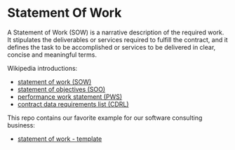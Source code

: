 # Statement Of Work

A Statement of Work (SOW) is a narrative description of the required work. It stipulates the deliverables or services required to fulfill the contract, and it defines the task to be accomplished or services to be delivered in clear, concise and meaningful terms.

Wikipedia introductions:

  * [statement of work (SOW)](https://en.wikipedia.org/wiki/Statement_of_work)
  * [statement of objectives (SOO)](https://en.wikipedia.org/wiki/Statement_of_objectives)
  * [performance work statement (PWS)](https://en.wikipedia.org/wiki/Performance_work_statement)
  * [contract data requirements list (CDRL)](https://en.wikipedia.org/wiki/Contract_data_requirements_list)

This repo contains our favorite example for our software consulting business:

  * [statement of work - template](statement_of_work.md)
